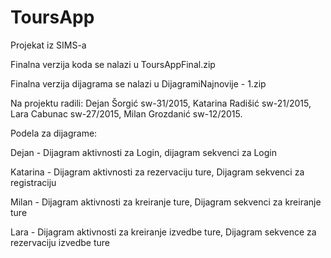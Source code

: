 # ToursApp
Projekat iz SIMS-a

Finalna verzija koda se nalazi u ToursAppFinal.zip

Finalna verzija dijagrama se nalazi u DijagramiNajnovije - 1.zip

Na projektu radili: Dejan Šorgić sw-31/2015, Katarina Radišić sw-21/2015, Lara Cabunac sw-27/2015, Milan Grozdanić sw-12/2015.

Podela za dijagrame: 

Dejan - Dijagram aktivnosti za Login, dijagram sekvenci za Login

Katarina - Dijagram aktivnosti za rezervaciju ture, Dijagram sekvenci za registraciju

Milan - Dijagram aktivnosti za kreiranje ture, Dijagram sekvenci za kreiranje ture

Lara - Dijagram aktivnosti za kreiranje izvedbe ture, Dijagram sekvence za rezervaciju izvedbe ture

